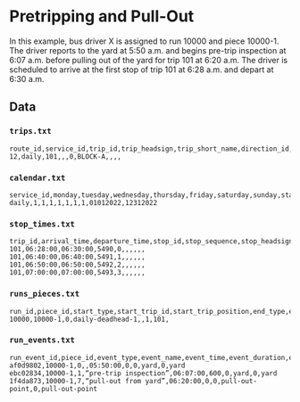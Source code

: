 # Pretripping and Pull-Out

In this example, bus driver X is assigned to run 10000 and piece 10000-1. The driver reports to the yard at 5:50 a.m. and begins pre-trip inspection at 6:07 a.m. before pulling out of the yard for trip 101 at 6:20 a.m. The driver is scheduled to arrive at the first stop of trip 101 at 6:28 a.m. and depart at 6:30 a.m.

## Data

### `trips.txt`

```csv
route_id,service_id,trip_id,trip_headsign,trip_short_name,direction_id,block_id,shape_id,wheelchair_accessible,bikes_allowed
12,daily,101,,,0,BLOCK-A,,,,
```

### `calendar.txt`

```csv
service_id,monday,tuesday,wednesday,thursday,friday,saturday,sunday,start_date,end_date
daily,1,1,1,1,1,1,1,01012022,12312022
```

### `stop_times.txt`

```csv
trip_id,arrival_time,departure_time,stop_id,stop_sequence,stop_headsign,pickup_type,drop_off_type,continuous_pickup,continuous_drop_off,shape_dist_traveled,timepoint
101,06:28:00,06:30:00,5490,0,,,,,,
101,06:40:00,06:40:00,5491,1,,,,,,
101,06:50:00,06:50:00,5492,2,,,,,,
101,07:00:00,07:00:00,5493,3,,,,,,
```

### `runs_pieces.txt`

```csv
run_id,piece_id,start_type,start_trip_id,start_trip_position,end_type,end_trip_id,end_trip_position
10000,10000-1,0,daily-deadhead-1,,1,101,
```

### `run_events.txt`

```csv
run_event_id,piece_id,event_type,event_name,event_time,event_duration,event_to_location_type,event_to_location_id,event_from_location_type,event_from_location_id
af0d9802,10000-1,0,,05:50:00,0,0,yard,0,yard
ebc02834,10000-1,1,“pre-trip inspection”,06:07:00,600,0,yard,0,yard
1f4da873,10000-1,7,“pull-out from yard”,06:20:00,0,0,pull-out-point,0,pull-out-point
```
